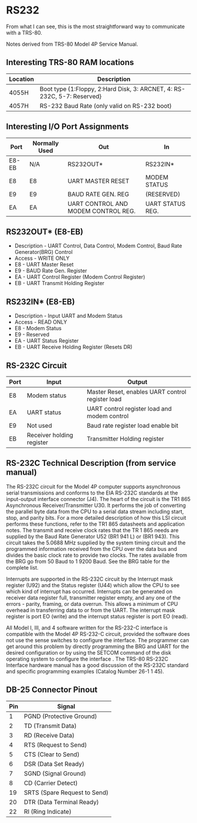 # RS232

From what I can see, this is the most straightforward way to communicate with a TRS-80.

Notes derived from TRS-80 Model 4P Service Manual.


## Interesting TRS-80 RAM locations
| Location | Description                                      |
| -------- | ------------------------------------------------ |
| 4055H    | Boot type {1:Floppy, 2:Hard Disk, 3: ARCNET, 4: RS-232C, 5-7: Reserved} |
| 4057H    | RS-232 Baud Rate (only valid on RS-232 boot)     |


## Interesting I/O Port Assignments
| Port   | Normally Used | Out                                 | In               |
| ------ | ------------- | ----------------------------------- | ---------------- |
| E8-EB  | N/A           | RS232OUT*                           | RS232IN*         |
| E8     | E8            | UART MASTER RESET                   | MODEM STATUS     |
| E9     | E9            | BAUD RATE GEN. REG                  | (RESERVED)       |
| EA     | EA            | UART CONTROL AND MODEM CONTROL REG. | UART STATUS REG. |


## RS232OUT* (E8-EB)
* Description - UART Control, Data Control, Modem Control, Baud Rate Generator(BRG) Control
* Access - WRITE ONLY
* E8 - UART Master Reset
* E9 - BAUD Rate Gen. Register
* EA - UART Control Register (Modem Control Register)
* EB - UART Transmit Holding Register


## RS232IN* (E8-EB)
* Description - Input UART and Modem Status
* Access - READ ONLY
* E8 - Modem Status
* E9 - Reserved
* EA - UART Status Register
* EB - UART Receive Holding Register (Resets DR)


## RS-232C Circuit
| Port | Input                     | Output                                           |
| ---- | ------------------------- | ------------------------------------------------ |
| E8   | Modem status              | Master Reset, enables UART control register load |
| EA   | UART status               | UART control register load and modem control     |
| E9   | Not used                  | Baud rate register load enable bit               |
| EB   | Receiver holding register | Transmitter Holding register                     |


## RS-232C Technical Description (from service manual)
The RS-232C circuit for the Model 4P computer supports asyn­chronous serial transmissions and conforms to the 
EIA RS-232C standards at the input-output interface connector (J4). The heart of the circuit is the TR1 865 
Asynchronous Receiver/Transmitter U30. It performs the job of converting the parallel byte data from the CPU 
to a serial data stream including start, stop, and parity bits. For a more detailed description of how this 
LSI circuit performs these functions, refer to the TR1 865 datasheets and application notes. The transmit and 
receive clock rates that the TR 1 865 needs are supplied by the Baud Rate Generator U52 (BR1 941 L) or (BR1 943). 
This circuit takes the 5.0688 MHz supplied by the system timing circuit and the pro­grammed information received 
from the CPU over the data bus and divides the basic clock rate to provide two clocks. The rates available from 
the BRG go from 50 Baud to 1 9200 Baud. See the BRG table for the complete list.


Interrupts are supported in the RS-232C circuit by the Interrupt mask register (U92) and the Status register (U44) which allow
the CPU to see which kind of interrupt has occurred. Interrupts can be generated on receiver data register full, 
transmitter reg­ister empty, and any one of the errors - parity, framing, or data overrun. This allows a minimum of CPU overhead
in transfer­ring data to or from the UART. The interrupt mask register is port EO (write) and the interrupt status register 
is port EO (read).

All Model I, III, and 4 software written for the RS-232-C interface is compatible with the Model 4P RS-232-C circuit, 
provided the software does not use the sense switches to configure the in­terface. The programmer can get around this 
problem by di­rectly programming the BRG and UART for the desired configuration or by using the SETCOM command of the disk
operating system to configure the interface . The TRS-80 RS-232C Interface hardware manual has a good discussion of the
RS-232C standard and specific programming examples (Cat­alog Number 26-1 1 45).


## DB-25 Connector Pinout
| Pin | Signal                       |
| --- | ---------------------------- |
| 1   | PGND (Protective Ground)     |
| 2   | TD (Transmit Data)           |
| 3   | RD (Receive Data)            |
| 4   | RTS (Request to Send)        |
| 5   | CTS (Clear to Send)          |
| 6   | DSR (Data Set Ready)         |
| 7   | SGND (Signal Ground)         |
| 8   | CD (Carrier Detect)          |
| 19  | SRTS (Spare Request to Send) |
| 20  | DTR (Data Terminal Ready)    |
| 22  | RI (Ring Indicate)           |

